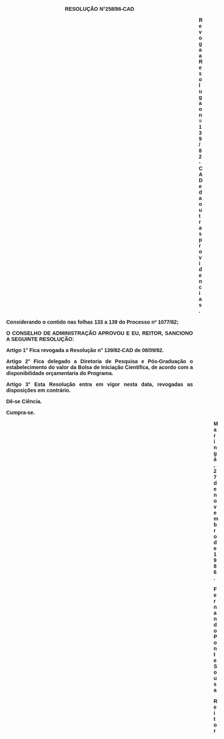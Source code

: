 <BODY>

<B><FONT FACE="Arial"><P ALIGN="CENTER">RESOLU&Ccedil;&Atilde;O N°258/86-CAD</P><DIR>
<DIR>
<DIR>
<DIR>
<DIR>
<DIR>
<DIR>
<DIR>
<DIR>
<DIR>
<DIR>
<DIR>
<DIR>

</B><P>Revoga a Resolugao n= 139/82-CAD e da outras providencias.</P></DIR>
</DIR>
</DIR>
</DIR>
</DIR>
</DIR>
</DIR>
</DIR>
</DIR>
</DIR>
</DIR>
</DIR>
</DIR>

<P>Considerando o contido nas folhas 133 a 139 do Processo nº 1077/82;</P>

<B><P ALIGN="JUSTIFY">O CONSELHO DE ADMINISTRA&Ccedil;&Atilde;O APROVOU E EU, REITOR, SANCIONO A SEGUINTE RESOLU&Ccedil;&Atilde;O:</P>
</B>
<B><P>Artigo 1°</B>  Fica revogada a Resolu&ccedil;&atilde;o n° 139/82-CAD de 08/09/82.</P>
<B><P ALIGN="JUSTIFY">Artigo 2°</B> Fica delegado a Diretoria de Pesquisa e P&oacute;s-Gradua&ccedil;&atilde;o o estabelecimento do valor da Bolsa de Inicia&ccedil;&atilde;o Cient&iacute;fica, de acordo com a disponibilidade or&ccedil;amentaria do Programa.</P>
<B><P ALIGN="JUSTIFY">Artigo 3°</B>  Esta Resolu&ccedil;&atilde;o entra em vigor nesta data, revogadas as disposi&ccedil;&otilde;es em contr&aacute;rio.</P>
<P>D&ecirc;-se Ci&ecirc;ncia.</P>
<P>Cumpra-se.</P>
<DIR>
<DIR>
<DIR>
<DIR>
<DIR>
<DIR>
<DIR>
<DIR>
<DIR>
<DIR>
<DIR>
<DIR>
<DIR>
<DIR>

<P>Maring&aacute;, 27 de novembro de 1986.</P>

<P>Fernando Ponte Sousa</P>
<P>Reitor</P>
</DIR>
</DIR>
</DIR>
</DIR>
</DIR>
</DIR>
</DIR>
</DIR>
</DIR>
</DIR>
</DIR>
</DIR>
</DIR>
</DIR>
</FONT></BODY>
